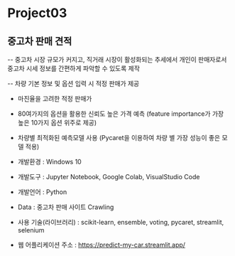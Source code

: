 # Project03
## 중고차 판매 견적
-- 중고차 시장 규모가 커지고, 직거래 시장이 활성화되는 추세에서 개인이 판매자로서 중고차 시세 정보를 간편하게 파악할 수 있도록 제작

-- 차량 기본 정보 및 옵션 입력 시 적정 판매가 제공
  - 마진율을 고려한 적정 판매가
  - 80여가지의 옵션을 활용한 신뢰도 높은 가격 예측 (feature importance가 가장 높은 10가지 옵션 위주로 제공)
  - 차량별 최적화된 예측모델 사용 (Pycaret을 이용하여 차량 별 가장 성능이 좋은 모델 적용)

- 개발환경 : Windows 10
- 개발도구 : Jupyter Notebook, Google Colab, VisualStudio Code
- 개발언어 : Python
- Data : 중고차 판매 사이트 Crawling
- 사용 기술(라이브러리) : scikit-learn, ensemble, voting, pycaret, streamlit, selenium
- 웹 어플리케이션 주소 : https://predict-my-car.streamlit.app/
